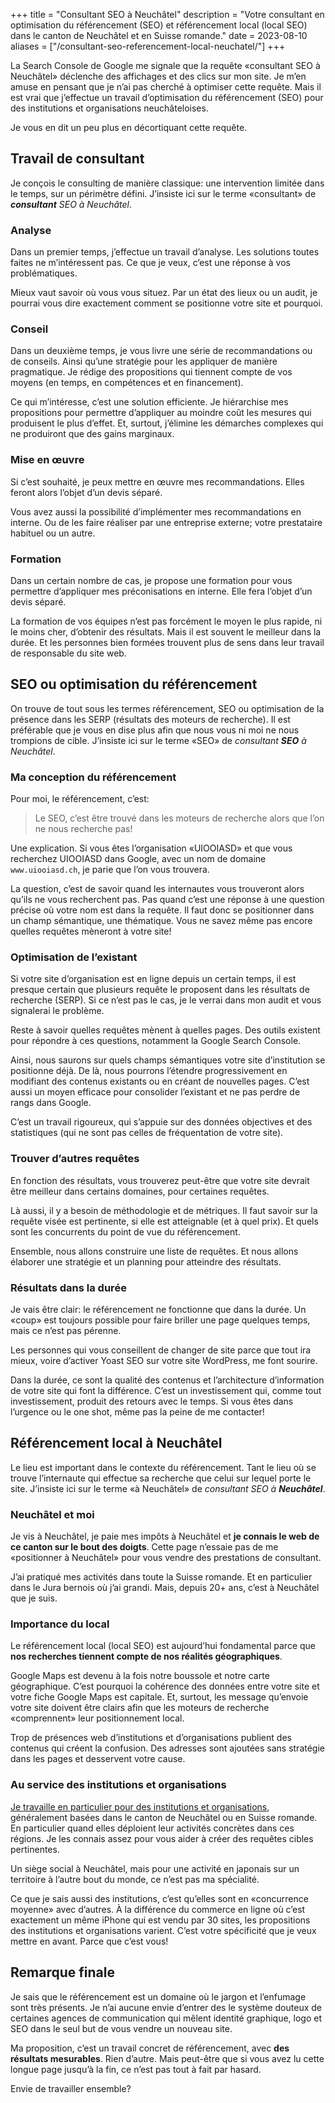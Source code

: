 +++
title = "Consultant SEO à Neuchâtel"
description = "Votre consultant en optimisation du référencement (SEO) et référencement local (local SEO) dans le canton de Neuchâtel et en Suisse romande."
date = 2023-08-10
aliases = ["/consultant-seo-referencement-local-neuchatel/"]
+++

La Search Console de Google me signale que la requête «consultant SEO à Neuchâtel» déclenche des affichages et des clics sur mon site. Je m’en amuse en pensant que je n’ai pas cherché à optimiser cette requête. Mais il est vrai que j’effectue un travail d’optimisation du référencement (SEO) pour des institutions et organisations neuchâteloises.

Je vous en dit un peu plus en décortiquant cette requête.

## Travail de consultant

Je conçois le consulting de manière classique: une intervention limitée dans le temps, sur un périmètre défini. J’insiste ici sur le terme «consultant» de ***consultant** SEO à Neuchâtel*.

### Analyse
Dans un premier temps, j’effectue un travail d’analyse. Les solutions toutes faites ne m’intéressent pas. Ce que je veux, c’est une réponse à vos problématiques.

Mieux vaut savoir où vous vous situez. Par un état des lieux ou un audit, je pourrai vous dire exactement comment se positionne votre site et pourquoi.

### Conseil

Dans un deuxième temps, je vous livre une série de recommandations ou de conseils. Ainsi qu’une stratégie pour les appliquer de manière pragmatique. Je rédige des propositions qui tiennent compte de vos moyens (en temps, en compétences et en financement).

Ce qui m’intéresse, c’est une solution efficiente. Je hiérarchise mes propositions pour permettre d’appliquer au moindre coût les mesures qui produisent le plus d’effet. Et, surtout, j’élimine les démarches complexes qui ne produiront que des gains marginaux.

### Mise en œuvre

Si c’est souhaité, je peux mettre en œuvre mes recommandations. Elles feront alors l’objet d’un devis séparé.

Vous avez aussi la possibilité d’implémenter mes recommandations en interne. Ou de les faire réaliser par une entreprise externe; votre prestataire habituel ou un autre.

### Formation

Dans un certain nombre de cas, je propose une formation pour vous permettre d’appliquer mes préconisations en interne. Elle fera l’objet d’un devis séparé.

La formation de vos équipes n’est pas forcément le moyen le plus rapide, ni le moins cher, d’obtenir des résultats. Mais il est souvent le meilleur dans la durée. Et les personnes bien formées trouvent plus de sens dans leur travail de responsable du site web.

## SEO ou optimisation du référencement

On trouve de tout sous les termes référencement, SEO ou optimisation de la présence dans les SERP (résultats des moteurs de recherche). Il est préférable que je vous en dise plus afin que nous vous ni moi ne nous trompions de cible. J’insiste ici sur le terme «SEO» de *consultant **SEO** à Neuchâtel*.

### Ma conception du référencement

Pour moi, le référencement, c’est:

> Le SEO, c’est être trouvé dans les moteurs de recherche alors que l’on ne nous recherche pas!

Une explication. Si vous êtes l’organisation «UIOOIASD» et que vous recherchez UIOOIASD dans Google, avec un nom de domaine `www.uiooiasd.ch`, je parie que l’on vous trouvera.

La question, c’est de savoir quand les internautes vous trouveront alors qu’ils ne vous recherchent pas. Pas quand c’est une réponse à une question précise où votre nom est dans la requête. Il faut donc se positionner dans un champ sémantique, une thématique. Vous ne savez même pas encore quelles requêtes mèneront à votre site!

### Optimisation de l’existant

Si votre site d’organisation est en ligne depuis un certain temps, il est presque certain que plusieurs requête le proposent dans les résultats de recherche (SERP). Si ce n’est pas le cas, je le verrai dans mon audit et vous signalerai le problème.

Reste à savoir quelles requêtes mènent à quelles pages. Des outils existent pour répondre à ces questions, notamment la Google Search Console.

Ainsi, nous saurons sur quels champs sémantiques votre site d’institution se positionne déjà. De là, nous pourrons l’étendre progressivement en modifiant des contenus existants ou en créant de nouvelles pages. C’est aussi un moyen efficace pour consolider l’existant et ne pas perdre de rangs dans Google.

C’est un travail rigoureux, qui s’appuie sur des données objectives et des statistiques (qui ne sont pas celles de fréquentation de votre site).

### Trouver d’autres requêtes

En fonction des résultats, vous trouverez peut-être que votre site devrait être meilleur dans certains domaines, pour certaines requêtes.

Là aussi, il y a besoin de méthodologie et de métriques. Il faut savoir sur la requête visée est pertinente, si elle est atteignable (et à quel prix). Et quels sont les concurrents du point de vue du référencement.

Ensemble, nous allons construire une liste de requêtes. Et nous allons élaborer une stratégie et un planning pour atteindre des résultats.

### Résultats dans la durée

Je vais être clair: le référencement ne fonctionne que dans la durée. Un «coup» est toujours possible pour faire briller une page quelques temps, mais ce n’est pas pérenne.

Les personnes qui vous conseillent de changer de site parce que tout ira mieux, voire d’activer Yoast SEO sur votre site WordPress, me font sourire.

Dans la durée, ce sont la qualité des contenus et l’architecture d’information de votre site qui font la différence. C’est un investissement qui, comme tout investissement, produit des retours avec le temps. Si vous êtes dans l’urgence ou le one shot, même pas la peine de me contacter!

## Référencement local à Neuchâtel

Le lieu est important dans le contexte du référencement. Tant le lieu où se trouve l’internaute qui effectue sa recherche que celui sur lequel porte le site. J’insiste ici sur le terme «à Neuchâtel» de *consultant SEO à **Neuchâtel***.

### Neuchâtel et moi

Je vis à Neuchâtel, je paie mes impôts à Neuchâtel et **je connais le web de ce canton sur le bout des doigts**. Cette page n’essaie pas de me «positionner à Neuchâtel» pour vous vendre des prestations de consultant.

J’ai pratiqué mes activités dans toute la Suisse romande. Et en particulier dans le Jura bernois où j’ai grandi. Mais, depuis 20+ ans, c’est à Neuchâtel que je suis.

### Importance du local

Le référencement local (local SEO) est aujourd’hui fondamental parce que **nos recherches tiennent compte de nos réalités géographiques**.

Google Maps est devenu à la fois notre boussole et notre carte géographique. C’est pourquoi la cohérence des données entre votre site et votre fiche Google Maps est capitale. Et, surtout, les message qu’envoie votre site doivent être clairs afin que les moteurs de recherche «comprennent» leur positionnement local.

Trop de présences web d’institutions et d’organisations publient des contenus qui créent la confusion. Des adresses sont ajoutées sans stratégie dans les pages et desservent votre cause.

### Au service des institutions et organisations

[Je travaille en particulier pour des institutions et organisations](/about/), généralement basées dans le canton de Neuchâtel ou en Suisse romande. En particulier quand elles déploient leur activités concrètes dans ces régions. Je les connais assez pour vous aider à créer des requêtes cibles pertinentes.

Un siège social à Neuchâtel, mais pour une activité en japonais sur un territoire à l’autre bout du monde, ce n’est pas ma spécialité.

Ce que je sais aussi des institutions, c’est qu’elles sont en «concurrence moyenne» avec d’autres. À la différence du commerce en ligne où c’est exactement un même iPhone qui est vendu par 30 sites, les propositions des institutions et organisations varient. C’est votre spécificité que je veux mettre en avant. Parce que c’est vous!

## Remarque finale

Je sais que le référencement est un domaine où le jargon et l’enfumage sont très présents. Je n’ai aucune envie d’entrer des le système douteux de certaines agences de communication qui mêlent identité graphique, logo et SEO dans le seul but de vous vendre un nouveau site.

Ma proposition, c’est un travail concret de référencement, avec **des résultats mesurables**. Rien d’autre. Mais peut-être que si vous avez lu cette longue page jusqu’à la fin, ce n’est pas tout à fait par hasard.

Envie de travailler ensemble?